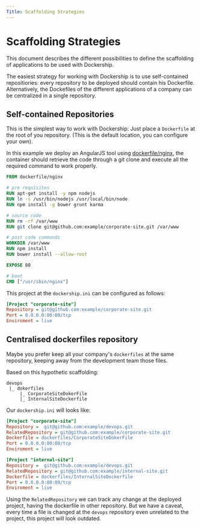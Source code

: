 ```yaml
---
Title: Scaffolding Strategies
---
```


Scaffolding Strategies
======================

This document describes the different possibilities to define the scaffolding of applications to be used with Dockership. 

The easiest strategy for working with Dockership is to use self-contained repositiories: every repository to be deployed should contain his Dockerfile. Alternatively, the Dockefiles of the different applications of a company can be centralized in a single repository. 

## Self-contained Repositories

This is the simplest way to work with Dockership: Just place a `Dockerfile` at the root of you repository. (This is the default location, you can configure your own). 

In this example we deploy an AngularJS tool using [dockerfile/nginx](https://github.com/dockerfile/nginx), the container should retrieve the code through a git clone and execute all the required command to work properly.

```Dockerfile
FROM dockerfile/nginx

# pre requisites
RUN apt-get install -y npm nodejs
RUN ln -s /usr/bin/nodejs /usr/local/bin/node
RUN npm install -g bower grunt karma

# source code
RUN rm -rf /var/www
RUN git clone git@github.com:example/corporate-site.git /var/www

# post code commands
WORKDIR /var/www
RUN npm install
RUN bower install --allow-root

EXPOSE 80

# boot
CMD ["/usr/sbin/nginx"]
```

This project at the `dockership.ini` can be configured as follows:

```ini
[Project "corporate-site"]
Repository = git@github.com:example/corporate-site.git
Port = 0.0.0.0:80:80/tcp
Enviroment = live
```

## Centralised dockerfiles repository

Maybe you prefer keep all your company's `dockerfiles` at the same repository, keeping away from the development team those files.

Based on this hypothetic scaffolding: 
```
devops
 |_ dokerfiles
     |_ CorporateSiteDokerFile
     |_ InternalSiteDockerfile
```

Our `dockership.ini` will looks like:

```ini
[Project "corporate-site"]
Repository =  git@github.com:example/devops.git
RelatedRepository = git@github.com:example/corporate-site.git
Dockerfile = dockerfiles/CorporateSiteDokerFile
Port = 0.0.0.0:80:80/tcp
Enviroment = live

[Project "internal-site"]
Repository =  git@github.com:example/devops.git
RelatedRepository = git@github.com:example/internal-site.git
Dockerfile = dockerfiles/InternalSiteDockerfile
Port = 0.0.0.0:80:80/tcp
Enviroment = live
```

Using the `RelatedRepository` we can track any change at the deployed project, having the dockerfile in other repository. But we have a caveat, every time a file is changed at the `devops` repository even unrelated to the project, this project will look outdated.
